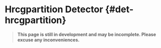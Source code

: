 # Hrcgpartition Detector {#det-hrcgpartition}
> **This page is still in development and may be incomplete. Please excuse any inconveniences.**

